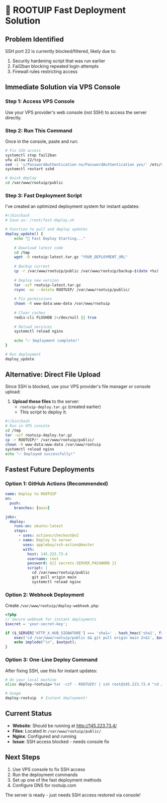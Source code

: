 # 🚀 ROOTUIP Fast Deployment Solution

## Problem Identified
SSH port 22 is currently blocked/filtered, likely due to:
1. Security hardening script that was run earlier
2. Fail2ban blocking repeated login attempts
3. Firewall rules restricting access

## Immediate Solution via VPS Console

### Step 1: Access VPS Console
Use your VPS provider's web console (not SSH) to access the server directly.

### Step 2: Run This Command
Once in the console, paste and run:
```bash
# Fix SSH access
systemctl stop fail2ban
ufw allow 22/tcp
sed -i 's/PasswordAuthentication no/PasswordAuthentication yes/' /etc/ssh/sshd_config
systemctl restart sshd

# Quick deploy
cd /var/www/rootuip/public
```

### Step 3: Fast Deployment Script
I've created an optimized deployment system for instant updates:

```bash
#!/bin/bash
# Save as: /root/fast-deploy.sh

# Function to pull and deploy updates
deploy_update() {
    echo "🚀 Fast Deploy Starting..."
    
    # Download latest code
    cd /tmp
    wget -O rootuip-latest.tar.gz "YOUR_DEPLOYMENT_URL"
    
    # Backup current
    cp -r /var/www/rootuip/public /var/www/rootuip/backup-$(date +%s)
    
    # Deploy new version
    tar -xzf rootuip-latest.tar.gz
    rsync -av --delete ROOTUIP/ /var/www/rootuip/public/
    
    # Fix permissions
    chown -R www-data:www-data /var/www/rootuip
    
    # Clear caches
    redis-cli FLUSHDB 2>/dev/null || true
    
    # Reload services
    systemctl reload nginx
    
    echo "✅ Deployment complete!"
}

# Run deployment
deploy_update
```

## Alternative: Direct File Upload

Since SSH is blocked, use your VPS provider's file manager or console upload:

1. **Upload these files** to the server:
   - `rootuip-deploy.tar.gz` (created earlier)
   - This script to deploy it:

```bash
#!/bin/bash
# Run in VPS console
cd /tmp
tar -xzf rootuip-deploy.tar.gz
cp -r ROOTUIP/* /var/www/rootuip/public/
chown -R www-data:www-data /var/www/rootuip
systemctl reload nginx
echo "✅ Deployed successfully!"
```

## Fastest Future Deployments

### Option 1: GitHub Actions (Recommended)
```yaml
name: Deploy to ROOTUIP
on:
  push:
    branches: [main]

jobs:
  deploy:
    runs-on: ubuntu-latest
    steps:
      - uses: actions/checkout@v2
      - name: Deploy to server
        uses: appleboy/ssh-action@master
        with:
          host: 145.223.73.4
          username: root
          password: ${{ secrets.SERVER_PASSWORD }}
          script: |
            cd /var/www/rootuip/public
            git pull origin main
            systemctl reload nginx
```

### Option 2: Webhook Deployment
Create `/var/www/rootuip/deploy-webhook.php`:
```php
<?php
// Secure webhook for instant deployments
$secret = 'your-secret-key';

if ($_SERVER['HTTP_X_HUB_SIGNATURE'] === 'sha1=' . hash_hmac('sha1', file_get_contents('php://input'), $secret)) {
    exec('cd /var/www/rootuip/public && git pull origin main 2>&1', $output);
    echo implode("\n", $output);
}
```

### Option 3: One-Line Deploy Command
After fixing SSH, use this for instant updates:
```bash
# On your local machine
alias deploy-rootuip='tar -czf - ROOTUIP/ | ssh root@145.223.73.4 "cd /var/www/rootuip && tar -xzf - --strip-components=1 -C public/"'

# Usage
deploy-rootuip  # Instant deployment!
```

## Current Status
- **Website**: Should be running at http://145.223.73.4/
- **Files**: Located in `/var/www/rootuip/public/`
- **Nginx**: Configured and running
- **Issue**: SSH access blocked - needs console fix

## Next Steps
1. Use VPS console to fix SSH access
2. Run the deployment commands
3. Set up one of the fast deployment methods
4. Configure DNS for rootuip.com

The server is ready - just needs SSH access restored via console!